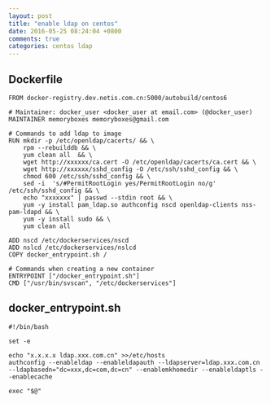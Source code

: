 ```yaml
---
layout: post
title: "enable ldap on centos"
date: 2016-05-25 08:24:04 +0800
comments: true
categories: centos ldap
---
```


## Dockerfile


    FROM docker-registry.dev.netis.com.cn:5000/autobuild/centos6

    # Maintainer: docker_user <docker_user at email.com> (@docker_user)
    MAINTAINER memoryboxes memoryboxes@gmail.com

    # Commands to add ldap to image
    RUN mkdir -p /etc/openldap/cacerts/ && \
        rpm --rebuilddb && \
        yum clean all  && \
        wget http://xxxxxx/ca.cert -O /etc/openldap/cacerts/ca.cert && \
        wget http://xxxxxx/sshd_config -O /etc/ssh/sshd_config && \
        chmod 600 /etc/ssh/sshd_config && \
        sed -i  's/#PermitRootLogin yes/PermitRootLogin no/g' /etc/ssh/sshd_config && \
        echo "xxxxxxx" | passwd --stdin root && \
        yum -y install pam_ldap.so authconfig nscd openldap-clients nss-pam-ldapd && \
        yum -y install sudo && \
        yum clean all

    ADD nscd /etc/dockerservices/nscd
    ADD nslcd /etc/dockerservices/nslcd
    COPY docker_entrypoint.sh /

    # Commands when creating a new container
    ENTRYPOINT ["/docker_entrypoint.sh"]
    CMD ["/usr/bin/svscan", "/etc/dockerservices"]


## docker_entrypoint.sh

    #!/bin/bash

    set -e

    echo "x.x.x.x ldap.xxx.com.cn" >>/etc/hosts
    authconfig --enableldap --enableldapauth --ldapserver=ldap.xxx.com.cn --ldapbasedn="dc=xxx,dc=com,dc=cn" --enablemkhomedir --enableldaptls --enablecache

    exec "$@"
